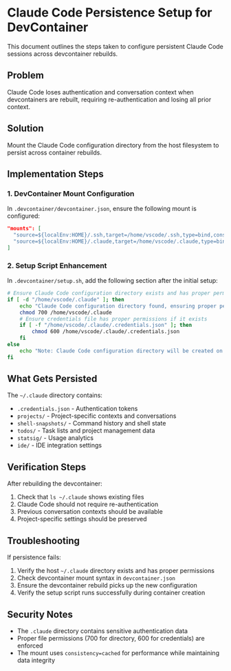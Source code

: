 # Claude Code Persistence Setup for DevContainer

This document outlines the steps taken to configure persistent Claude Code sessions across devcontainer rebuilds.

## Problem
Claude Code loses authentication and conversation context when devcontainers are rebuilt, requiring re-authentication and losing all prior context.

## Solution
Mount the Claude Code configuration directory from the host filesystem to persist across container rebuilds.

## Implementation Steps

### 1. DevContainer Mount Configuration
In `.devcontainer/devcontainer.json`, ensure the following mount is configured:

```json
"mounts": [
  "source=${localEnv:HOME}/.ssh,target=/home/vscode/.ssh,type=bind,consistency=cached",
  "source=${localEnv:HOME}/.claude,target=/home/vscode/.claude,type=bind,consistency=cached"
]
```

### 2. Setup Script Enhancement
In `.devcontainer/setup.sh`, add the following section after the initial setup:

```bash
# Ensure Claude Code configuration directory exists and has proper permissions
if [ -d "/home/vscode/.claude" ]; then
    echo "Claude Code configuration directory found, ensuring proper permissions..."
    chmod 700 /home/vscode/.claude
    # Ensure credentials file has proper permissions if it exists
    if [ -f "/home/vscode/.claude/.credentials.json" ]; then
        chmod 600 /home/vscode/.claude/.credentials.json
    fi
else
    echo "Note: Claude Code configuration directory will be created on first login"
fi
```

## What Gets Persisted

The `~/.claude` directory contains:
- `.credentials.json` - Authentication tokens
- `projects/` - Project-specific contexts and conversations
- `shell-snapshots/` - Command history and shell state
- `todos/` - Task lists and project management data
- `statsig/` - Usage analytics
- `ide/` - IDE integration settings

## Verification Steps

After rebuilding the devcontainer:
1. Check that `ls ~/.claude` shows existing files
2. Claude Code should not require re-authentication
3. Previous conversation contexts should be available
4. Project-specific settings should be preserved

## Troubleshooting

If persistence fails:
1. Verify the host `~/.claude` directory exists and has proper permissions
2. Check devcontainer mount syntax in `devcontainer.json`
3. Ensure the devcontainer rebuild picks up the new configuration
4. Verify the setup script runs successfully during container creation

## Security Notes
- The `.claude` directory contains sensitive authentication data
- Proper file permissions (700 for directory, 600 for credentials) are enforced
- The mount uses `consistency=cached` for performance while maintaining data integrity
